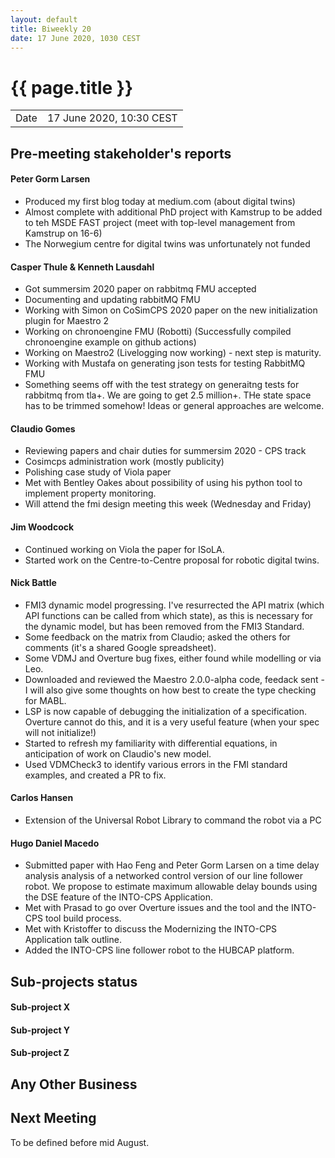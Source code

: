 ```yaml
---
layout: default
title: Biweekly 20
date: 17 June 2020, 1030 CEST
---
```


<script src="https://code.jquery.com/jquery-1.11.1.min.js">
</script>
<script src="/javascripts/edit.js"></script>
<script>setEditButonNm();</script>

# {{ page.title }}

|||
|---|---|
| Date | 17 June 2020, 10:30 CEST |


## Pre-meeting stakeholder's reports

<!-- Please keep in mind that the minutes are publicly available.-->

#### Peter Gorm Larsen
* Produced my first blog today at medium.com (about digital twins)
* Almost complete with additional PhD project with Kamstrup to be added to teh MSDE FAST project (meet with top-level management from Kamstrup on 16-6)
* The Norwegium centre for digital twins was unfortunately not funded

#### Casper Thule & Kenneth Lausdahl
* Got summersim 2020 paper on rabbitmq FMU accepted
* Documenting and updating rabbitMQ FMU
* Working with Simon on CoSimCPS 2020 paper on the new initialization plugin for Maestro 2
* Working on chronoengine FMU (Robotti) (Successfully compiled chronoengine example on github actions)
* Working on Maestro2 (Livelogging now working) - next step is maturity.
* Working with Mustafa on generating json tests for testing RabbitMQ FMU
* Something seems off with the test strategy on generaitng tests for rabbitmq from tla+. We are going to get 2.5 million+.
THe state space has to be trimmed somehow! Ideas or general approaches are welcome.

#### Claudio Gomes
* Reviewing papers and chair duties for summersim 2020 - CPS track
* Cosimcps administration work (mostly publicity)
* Polishing case study of Viola paper
* Met with Bentley Oakes about possibility of using his python tool to implement property monitoring.
* Will attend the fmi design meeting this week (Wednesday and Friday)

#### Jim Woodcock
* Continued working on Viola the paper for ISoLA.
* Started work on the Centre-to-Centre proposal for robotic digital twins.

#### Nick Battle
* FMI3 dynamic model progressing. I've resurrected the API matrix (which API functions can be called from which state), as this is necessary for the dynamic model, but has been removed from the FMI3 Standard.
* Some feedback on the matrix from Claudio; asked the others for comments (it's a shared Google spreadsheet).
* Some VDMJ and Overture bug fixes, either found while modelling or via Leo.
* Downloaded and reviewed the Maestro 2.0.0-alpha code, feedack sent - I will also give some thoughts on how best to create the type checking for MABL.
* LSP is now capable of debugging the initialization of a specification. Overture cannot do this, and it is a very useful feature (when your spec will not initialize!)
* Started to refresh my familiarity with differential equations, in anticipation of work on Claudio's new model.
* Used VDMCheck3 to identify various errors in the FMI standard examples, and created a PR to fix.

#### Carlos Hansen
* Extension of the Universal Robot Library to command the robot via a PC

#### Hugo Daniel Macedo
* Submitted paper with Hao Feng and Peter Gorm Larsen on a time delay analysis analysis of a networked control version of our line follower robot. We propose to estimate maximum allowable delay bounds using the DSE feature of the INTO-CPS Application. 
* Met with Prasad to go over Overture issues and the tool and the INTO-CPS tool build process. 
* Met with Kristoffer to discuss the Modernizing the INTO-CPS Application talk outline.
* Added the INTO-CPS line follower robot to the HUBCAP platform.

## Sub-projects status


#### Sub-project X

#### Sub-project Y

#### Sub-project Z

##  Any Other Business

Next Meeting
------------

To be defined before mid August.


<div id="edit_page_div"></div>
